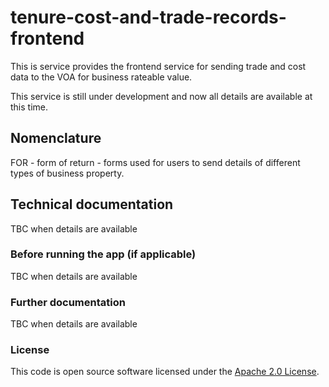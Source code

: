 
# tenure-cost-and-trade-records-frontend

This is service provides the frontend service for sending trade and cost data to the VOA for business rateable value.

This service is still under development and now all details are available at this time.

## Nomenclature

FOR - form of return - forms used for users to send details of different types of business property.

## Technical documentation

TBC when details are available

### Before running the app (if applicable)

TBC when details are available

### Further documentation

TBC when details are available

### License

This code is open source software licensed under the [Apache 2.0 License]("http://www.apache.org/licenses/LICENSE-2.0.html").